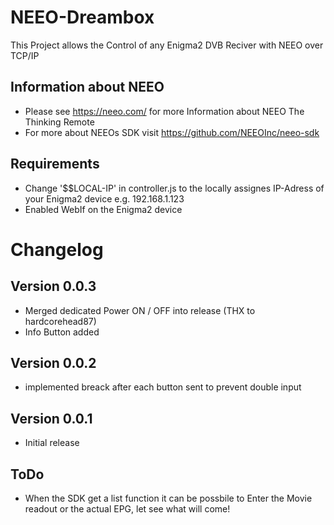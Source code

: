 # NEEO-Dreambox
This Project allows the Control of any Enigma2 DVB Reciver with NEEO over TCP/IP

## Information about NEEO
- Please see https://neeo.com/ for more Information about NEEO The Thinking Remote
- For more about NEEOs SDK visit https://github.com/NEEOInc/neeo-sdk

## Requirements
- Change '$$LOCAL-IP' in controller.js to the locally assignes IP-Adress of your Enigma2 device e.g. 192.168.1.123
- Enabled WebIf on the Enigma2 device

# Changelog
## Version 0.0.3
- Merged dedicated Power ON / OFF into release (THX to hardcorehead87)
- Info Button added

## Version 0.0.2
- implemented breack after each button sent to prevent double input

## Version 0.0.1
- Initial release

## ToDo
- When the SDK get a list function it can be possbile to Enter the Movie readout or the actual EPG, let see what will come!